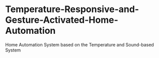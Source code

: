 # Temperature-Responsive-and-Gesture-Activated-Home-Automation
Home Automation System based on the Temperature and Sound-based System
